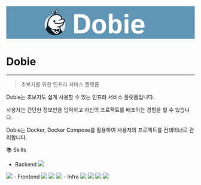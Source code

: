 ![dobie-banner](./assets/dobie-banner.PNG)
---

# Dobie 
---
> 초보자를 위한 인프라 서비스 플랫폼
> 

Dobie는 초보자도 쉽게 사용할 수 있는 인프라 서비스 플랫폼입니다.

사용자는 간단한 정보만을 입력하고 자신의 프로젝트를 배포하는 경험을 할 수 있습니다.

Dobie는 Docker, Docker Compose를 활용하여 사용자의 프로젝트를 컨테이너로 관리합니다.

📚 Skills
- Backend <img src="https://img.shields.io/badge/springboot-6DB33F?style=for-the-badge&logo=springboot&logoColor=white">
<img src="https://img.shields.io/badge/springsecurity-6DB33F?style=for-the-badge&logo=springsecurity&logoColor=white">
- Frontend <img src="https://img.shields.io/badge/React-61DAFB?style=for-the-badge&logo=React&logoColor=white">
<img src="https://img.shields.io/badge/JavaScript-F7DF1E?style=for-the-badge&logo=JavaScript&logoColor=white">
<img src="https://img.shields.io/badge/MUI-007FFF?style=for-the-badge&logo=MUI&logoColor=white">
- Infra <img src="https://img.shields.io/badge/amazonec2-FF9900?style=for-the-badge&logo=amazonec2&logoColor=white">
<img src="https://img.shields.io/badge/docker-2496ED?style=for-the-badge&logo=amazonec2&lodockerr=white">
<img src="https://img.shields.io/badge/ubuntu-E95420?style=for-the-badge&logo=ubuntu&lodockerr=white">
<img src="https://img.shields.io/badge/nginx-009639?style=for-the-badge&logo=nginx&lodockerr=white">
